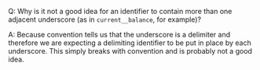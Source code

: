 Q: Why is it not a good idea for an identifier to contain more than one adjacent
underscore (as in `current__balance`, for example)?

A: Because convention tells us that the underscore is a delimiter and therefore
we are expecting a delimiting identifier to be put in place by each underscore.
This simply breaks with convention and is probably not a good idea.
